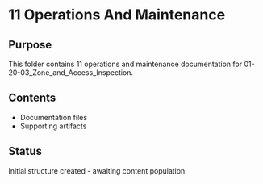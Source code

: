 # 11 Operations And Maintenance

## Purpose
This folder contains 11 operations and maintenance documentation for 01-20-03_Zone_and_Access_Inspection.

## Contents
- Documentation files
- Supporting artifacts

## Status
Initial structure created - awaiting content population.
